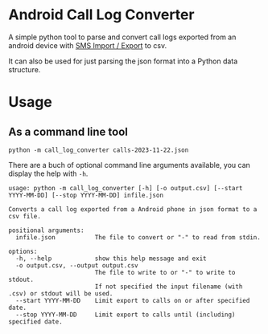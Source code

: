 # Android Call Log Converter

A simple python tool to parse and convert call logs exported from an android device with 
[SMS Import / Export](https://github.com/tmo1/sms-ie) to csv.

It can also be used for just parsing the json format into a Python data structure.

# Usage

## As a command line tool


```shell
python -m call_log_converter calls-2023-11-22.json
```

There are a buch of optional command line arguments available, you can display the help with `-h`.

```
usage: python -m call_log_converter [-h] [-o output.csv] [--start YYYY-MM-DD] [--stop YYYY-MM-DD] infile.json

Converts a call log exported from a Android phone in json format to a csv file.

positional arguments:
  infile.json           The file to convert or "-" to read from stdin.

options:
  -h, --help            show this help message and exit
  -o output.csv, --output output.csv
                        The file to write to or "-" to write to stdout.
                        If not specified the input filename (with .csv) or stdout will be used.
  --start YYYY-MM-DD    Limit export to calls on or after specified date.
  --stop YYYY-MM-DD     Limit export to calls until (including) specified date.

```
